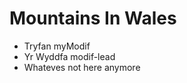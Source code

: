 Mountains In Wales
==================

* Tryfan myModif
* Yr Wyddfa modif-lead
* Whateves not here anymore 



